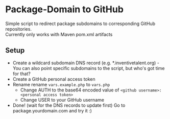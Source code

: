 # Package-Domain to GitHub

Simple script to redirect package subdomains to corresponding GitHub repositories.  
Currently only works with Maven pom.xml artifacts


## Setup
* Create a wildcard subdomain DNS record (e.g. *.inventivetalent.org) - You can also point specific subdomains to the script, but who's got time for that?
* Create a GitHub personal access token
* Rename rename `vars.example.php` to `vars.php` 
  * Change AUTH to the base64 encoded value of `<github username>:<personal access token>`
  * Change USER to your GitHub username
* Done! (wait for the DNS records to update first) Go to package.yourdomain.com and try it :) 
